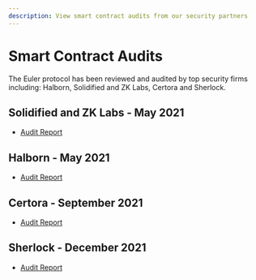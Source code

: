 ```yaml
---
description: View smart contract audits from our security partners
---
```


# Smart Contract Audits

The Euler protocol has been reviewed and audited by top security firms including: Halborn, Solidified and ZK Labs, Certora and Sherlock.


## Solidified and ZK Labs - May 2021
* [Audit Report](https://github.com/euler-xyz/euler-contracts/blob/audits/audits/Audit%20Report%20-%20Euler%20-%20%5B07.05.2021%5D.pdf)

## Halborn - May 2021
* [Audit Report](https://github.com/euler-xyz/euler-contracts/blob/audits/audits/Euler_Smart_Contract_Security_Audit_Halborn_v_1_1.pdf)

## Certora - September 2021
* [Audit Report](https://github.com/euler-xyz/euler-contracts/blob/audits/audits/Formal_Verification_Report_for_Euler.pdf)

## Sherlock - December 2021
* [Audit Report](https://github.com/euler-xyz/euler-contracts/blob/audits/audits/Euler_-_Sherlock_Report.pdf)

